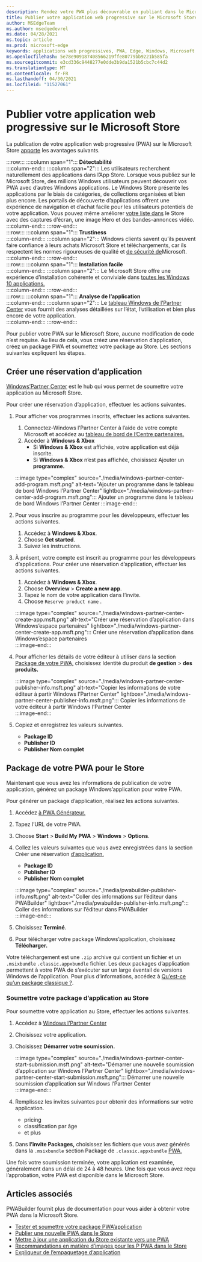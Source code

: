 ```yaml
---
description: Rendez votre PWA plus découvrable en publiant dans le Microsoft Store
title: Publier votre application web progressive sur le Microsoft Store
author: MSEdgeTeam
ms.author: msedgedevrel
ms.date: 04/28/2021
ms.topic: article
ms.prod: microsoft-edge
keywords: applications web progressives, PWA, Edge, Windows, Microsoft Store
ms.openlocfilehash: 5e78e909187408566219ffe80779bb9221b585fa
ms.sourcegitcommit: e3cd336c9448277e0dde3b9da1521b5cbc7c44d2
ms.translationtype: MT
ms.contentlocale: fr-FR
ms.lasthandoff: 04/30/2021
ms.locfileid: "11527061"
---
```

# <a name="publish-your-progressive-web-app-to-the-microsoft-store"></a>Publier votre application web progressive sur le Microsoft Store  

La publication de votre application web progressive \(PWA\) sur le Microsoft Store [apporte][WindowsUwpPublishIndex] les avantages suivants.  

:::row:::
   :::column span="1":::
      **Détectabilité**  
   :::column-end:::
   :::column span="2":::
      Les utilisateurs recherchent naturellement des applications dans l’App Store.  Lorsque vous publiez sur le Microsoft Store, des millions Windows utilisateurs peuvent découvrir vos PWA avec d’autres Windows applications.  Le Windows Store présente les applications par le biais de catégories, de collections organisées et bien plus encore.  Les portails de découverte d’applications offrent une expérience de navigation et d’achat facile pour les utilisateurs potentiels de votre application.  Vous pouvez même améliorer [votre liste dans][WindowsUwpPublishAppScreenshotsImages] le Store avec des captures d’écran, une image Hero et des bandes-annonces vidéo.  
   :::column-end:::
:::row-end:::  
:::row:::
   :::column span="1":::
      **Trustiness**  
   :::column-end:::
   :::column span="2":::
      Windows clients savent qu’ils peuvent faire confiance à leurs achats Microsoft Store et téléchargements, car ils respectent les normes rigoureuses de qualité et [de sécurité de][LegalWindowsAgreementsStorePolicies]Microsoft.  
   :::column-end:::
:::row-end:::  
:::row:::
   :::column span="1":::
      **Installation facile**  
   :::column-end:::
   :::column span="2":::
      Le Microsoft Store offre une expérience d’installation cohérente et conviviale dans [toutes les Windows 10 applications.][MicrosoftStoreAppsWindows]  
   :::column-end:::
:::row-end:::  
:::row:::
   :::column span="1":::
      **Analyse de l’application**  
   :::column-end:::
   :::column span="2":::
      Le [tableau Windows de l’Partner Center][WindowsUwpPublishIndex] vous fournit des analyses détaillées sur l’état, l’utilisation et bien plus encore de votre application. [][WindowsUwpPublishAnalytics]  
   :::column-end:::
:::row-end:::  

Pour publier votre PWA sur le Microsoft Store, aucune modification de code n’est requise.  Au lieu de cela, vous créez une réservation d’application, créez un package PWA et soumettez votre package au Store.  Les sections suivantes expliquent les étapes.   

## <a name="create-an-app-reservation"></a>Créer une réservation d’application  

[Windows’Partner Center][MicrosoftPartnerDashboardWindowsOverview] est le hub qui vous permet de soumettre votre application au Microsoft Store.  

Pour créer une réservation d’application, effectuer les actions suivantes.  

1.  Pour afficher vos programmes inscrits, effectuer les actions suivantes.  
    1.  Connectez-Windows l’Partner Center à l’aide de votre compte Microsoft et accédez au [tableau de bord de l’Centre partenaires.][MicrosoftPartnerDashboardHome]  
    1.  Accéder à **Windows & Xbox**  
        *   Si **Windows & Xbox** est affichée, votre application est déjà inscrite.  
        *   Si **Windows & Xbox** n’est pas affichée, choisissez Ajouter un **programme.**  
    
    :::image type="complex" source="./media/windows-partner-center-add-program.msft.png" alt-text="Ajouter un programme dans le tableau de bord Windows l’Partner Center" lightbox="./media/windows-partner-center-add-program.msft.png":::
       Ajouter un programme dans le tableau de bord Windows l’Partner Center
    :::image-end:::  
    
1.  Pour vous inscrire au programme pour les développeurs, effectuer les actions suivantes.  
    1.  Accédez à **Windows & Xbox**.  
    1.  Choose **Get started**.  
    1.  Suivez les instructions.  
1.  À présent, votre compte est inscrit au programme pour les développeurs d’applications. Pour créer une réservation d’application, effectuer les actions suivantes.  
    1.  Accédez à **Windows & Xbox**.  
    1.  Choose **Overview**  >  **Create a new app**.  
    1.  Tapez le nom de votre application dans l’invite.  
    1.  Choose `Reserve product name` .  
        
    :::image type="complex" source="./media/windows-partner-center-create-app.msft.png" alt-text="Créer une réservation d’application dans Windows’espace partenaires" lightbox="./media/windows-partner-center-create-app.msft.png":::
       Créer une réservation d’application dans Windows’espace partenaires  
    :::image-end:::  
    
1.  Pour afficher les détails de votre éditeur à utiliser dans la section [Package de votre PWA,](#package-your-pwa-for-the-store) choisissez Identité du produit **de gestion**  >  **des produits.**  
    
    :::image type="complex" source="./media/windows-partner-center-publisher-info.msft.png" alt-text="Copier les informations de votre éditeur à partir Windows l’Partner Center" lightbox="./media/windows-partner-center-publisher-info.msft.png":::
       Copier les informations de votre éditeur à partir Windows l’Partner Center  
    :::image-end:::  
    
1.  Copiez et enregistrez les valeurs suivantes.  
    *   **Package ID**  
    *   **Publisher ID**  
    *   **Publisher Nom complet**  
        
## <a name="package-your-pwa-for-the-store"></a>Package de votre PWA pour le Store 

Maintenant que vous avez les informations de publication de votre application, générez un package Windows’application pour votre PWA.

Pour générer un package d’application, réalisez les actions suivantes.  

1.  Accédez [à PWA Générateur.][PwabuilderMain]  
1.  Tapez l’URL de votre PWA.  
1.  Choose **Start**  >  **Build My PWA**  >  **Windows**  >  **Options**.  
1.  Collez les valeurs suivantes que vous avez enregistrées dans la section Créer une réservation [d’application.](#create-an-app-reservation)  
    *   **Package ID**  
    *   **Publisher ID**  
    *   **Publisher Nom complet**  
        
    :::image type="complex" source="./media/pwabuilder-publisher-info.msft.png" alt-text="Coller des informations sur l’éditeur dans PWABuilder" lightbox="./media/pwabuilder-publisher-info.msft.png":::
       Coller des informations sur l’éditeur dans PWABuilder  
    :::image-end:::  
    
1.  Choisissez **Terminé**.  
1.  Pour télécharger votre package Windows’application, choisissez **Télécharger.**

Votre téléchargement est une `.zip` archive qui contient un fichier et un `.msixbundle` `.classic.appxbundle` fichier.  Les deux packages d’application permettent à votre PWA de s’exécuter sur un large éventail de versions Windows de l’application.  Pour plus d’informations, accédez à [Qu’est-ce qu’un package classique ?][GithubPwaBuilderPwabuilderWindowsChromiumDocsClassicPackageMd].  

### <a name="submit-your-app-package-to-the-store"></a>Soumettre votre package d’application au Store  

Pour soumettre votre application au Store, effectuer les actions suivantes.  

1.  Accédez à [Windows l’Partner Center][MicrosoftPartnerDashboardWindowsOverview] 
1.  Choisissez votre application.  
1.  Choisissez **Démarrer votre soumission.**  
    
    :::image type="complex" source="./media/windows-partner-center-start-submission.msft.png" alt-text="Démarrer une nouvelle soumission d’application sur Windows l’Partner Center" lightbox="./media/windows-partner-center-start-submission.msft.png":::
       Démarrer une nouvelle soumission d’application sur Windows l’Partner Center  
    :::image-end:::  
    
1.  Remplissez les invites suivantes pour obtenir des informations sur votre application.
    *   pricing  
    *   classification par âge  
    *   et plus  
        
1.  Dans **l’invite Packages,** choisissez les fichiers que vous avez générés dans la `.msixbundle` section Package de `.classic.appxbundle` [PWA.](#package-your-pwa-for-the-store)  
    
Une fois votre soumission terminée, votre application est examinée, généralement dans un délai de 24 à 48 heures.  Une fois que vous avez reçu l’approbation, votre PWA est disponible dans le Microsoft Store.  

## <a name="see-also"></a>Articles associés  

PWABuilder fournit plus de documentation pour vous aider à obtenir votre PWA dans la Microsoft Store.  

*   [Tester et soumettre votre package PWA’application][GithubPwaBuilderPwabuilderWindowsChromiumDocsNextStepsMd]  
*   [Publier une nouvelle PWA dans le Store][GithubPwaBuilderPwabuilderWindowsChromiumDocsPublishNewAppMd]  
*   [Mettre à jour une application du Store existante vers une PWA][GithubPwaBuilderPwabuilderWindowsChromiumDocsUpdateExistingAppMd]  
*   [Recommandations en matière d’images pour les P PWA dans le Store][GithubPwaBuilderPwabuilderWindowsChromiumDocsImageRecommendationsMd]  
*   [Expliqueur de l’empaquetage d’application][GithubPwaBuilderPwabuilderWindowsChromiumDocsClassicPackageMd]  

<!-- links -->  

[LegalWindowsAgreementsStorePolicies]: /legal/windows/agreements/store-policies "Microsoft Store Stratégies | Documents Microsoft"  

[WindowsUwpPublishAnalytics]: /windows/uwp/publish/analytics "Analyser les performances de l'| Documents Microsoft"  
[WindowsUwpPublishAppScreenshotsImages]: /windows/uwp/publish/app-screenshots-and-images "Captures d’écran, images et bandes-annonces de l’application | Documents Microsoft"  
[WindowsUwpPublishIndex]: /windows/uwp/publish/index "Publier Windows applications et jeux | Documents Microsoft"  

[MicrosoftPartnerDashboardHome]: https://partner.microsoft.com/dashboard/home "Accueil | Microsoft Partner Center"  
[MicrosoftPartnerDashboardWindowsOverview]: https://partner.microsoft.com/dashboard/windows/overview "Ressources pour les partenaires | Microsoft Partner Center"  

[MicrosoftStoreAppsWindows]: https://www.microsoft.com/store/apps/windows "Windows Applications | Microsoft Store"  

[WindowsBlogWindowsdeveloperHostedAppModel]: https://blogs.windows.com/windowsdeveloper/hosted-app-model "Modèle d’application hébergée | Windows Blog du développeur"  

[GithubPwaBuilderPwabuilderWindowsChromiumDocsClassicPackageMd]: https://github.com/pwa-builder/pwabuilder-windows-chromium-docs/blob/master/classic-package.md "Qu’est-ce qu’un package classique ? | GitHub"  
[GithubPwaBuilderPwabuilderWindowsChromiumDocsImageRecommendationsMd]: https://github.com/pwa-builder/pwabuilder-windows-chromium-docs/blob/master/image-recommendations.md "Recommandations en matière d’image Windows PWA packages | GitHub"  
[GithubPwaBuilderPwabuilderWindowsChromiumDocsNextStepsMd]: https://github.com/pwa-builder/pwabuilder-windows-chromium-docs/blob/master/next-steps.md "Étapes suivantes pour obtenir votre PWA dans la Microsoft Store | GitHub"  
[GithubPwaBuilderPwabuilderWindowsChromiumDocsPublishNewAppMd]: https://github.com/pwa-builder/pwabuilder-windows-chromium-docs/blob/master/publish-new-app.md "Publier une nouvelle application dans le Store | GitHub"  
[GithubPwaBuilderPwabuilderWindowsChromiumDocsUpdateExistingAppMd]: https://github.com/pwa-builder/pwabuilder-windows-chromium-docs/blob/master/update-existing-app.md "Mettre à jour une application existante dans le Store | GitHub"  

[PwabuilderMain]: https://www.pwabuilder.com "PWABuilder"  
